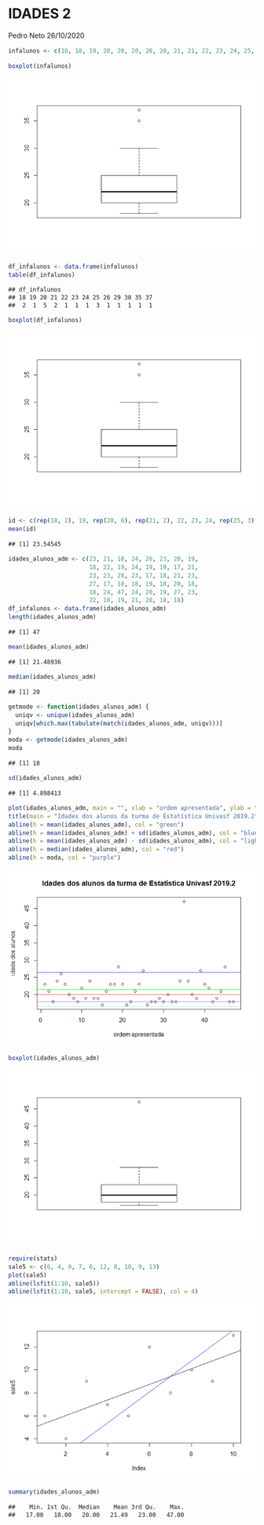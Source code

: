 IDADES 2
================
Pedro Neto
26/10/2020

``` r
infalunos <- c(18, 18, 19, 20, 20, 20, 20, 20, 21, 21, 22, 23, 24, 25, 25, 25, 26, 29, 30, 35, 37)
```

``` r
boxplot(infalunos)
```

![](IDADES-2_files/figure-gfm/unnamed-chunk-2-1.png)<!-- -->

``` r
df_infalunos <- data.frame(infalunos)
table(df_infalunos)
```

    ## df_infalunos
    ## 18 19 20 21 22 23 24 25 26 29 30 35 37 
    ##  2  1  5  2  1  1  1  3  1  1  1  1  1

``` r
boxplot(df_infalunos)
```

![](IDADES-2_files/figure-gfm/unnamed-chunk-4-1.png)<!-- -->

``` r
id <- c(rep(18, 2), 19, rep(20, 6), rep(21, 2), 22, 23, 24, rep(25, 3), 26, 29, 30, 35, 37)
mean(id)
```

    ## [1] 23.54545

``` r
idades_alunos_adm <- c(23, 21, 18, 24, 26, 23, 20, 19,
                       18, 22, 19, 24, 19, 19, 17, 21,
                       23, 23, 28, 23, 17, 18, 21, 23,
                       27, 17, 18, 18, 19, 18, 20, 18,
                       18, 24, 47, 24, 20, 19, 27, 23,
                       22, 18, 19, 21, 28, 18, 18)
df_infalunos <- data.frame(idades_alunos_adm)
length(idades_alunos_adm)
```

    ## [1] 47

``` r
mean(idades_alunos_adm)
```

    ## [1] 21.48936

``` r
median(idades_alunos_adm)
```

    ## [1] 20

``` r
getmode <- function(idades_alunos_adm) {
  uniqv <- unique(idades_alunos_adm)
  uniqv[which.max(tabulate(match(idades_alunos_adm, uniqv)))]
}
moda <- getmode(idades_alunos_adm)
moda
```

    ## [1] 18

``` r
sd(idades_alunos_adm)
```

    ## [1] 4.898413

``` r
plot(idades_alunos_adm, main = "", xlab = "ordem apresentada", ylab = "idade dos alunos")
title(main = "Idades dos alunos da turma de Estatística Univasf 2019.2")
abline(h = mean(idades_alunos_adm), col = "green")
abline(h = mean(idades_alunos_adm) + sd(idades_alunos_adm), col = "blue")
abline(h = mean(idades_alunos_adm) - sd(idades_alunos_adm), col = "light blue")
abline(h = median(idades_alunos_adm), col = "red")
abline(h = moda, col = "purple")
```

![](IDADES-2_files/figure-gfm/unnamed-chunk-9-1.png)<!-- -->

``` r
boxplot(idades_alunos_adm)
```

![](IDADES-2_files/figure-gfm/unnamed-chunk-10-1.png)<!-- -->

``` r
require(stats)
sale5 <- c(6, 4, 9, 7, 6, 12, 8, 10, 9, 13)
plot(sale5)
abline(lsfit(1:10, sale5))
abline(lsfit(1:10, sale5, intercept = FALSE), col = 4)
```

![](IDADES-2_files/figure-gfm/unnamed-chunk-11-1.png)<!-- -->

``` r
summary(idades_alunos_adm)
```

    ##    Min. 1st Qu.  Median    Mean 3rd Qu.    Max. 
    ##   17.00   18.00   20.00   21.49   23.00   47.00

